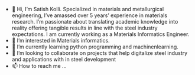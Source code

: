 - 👋 Hi, I’m Satish Kolli. Specialized in materials and metallurgical engineering, I’ve amassed over 5 years’ experience in materials research. I’m passionate about translating academic knowledge into reality offering tangible results in line with the steel industry expectations. I am currently working as a Materials Informatics Engineer.
- 👀 I’m interested in Materials informatics.
- 🌱 I’m currently learning python programming and machinenlearning.
- 💞️ I’m looking to collaborate on projects that help digitalize steel industry and applications with in steel development
- 📫 How to reach me ...

<!---
satishkolli1992/satishkolli1992 is a ✨ special ✨ repository because its `README.md` (this file) appears on your GitHub profile.
You can click the Preview link to take a look at your changes.
--->
